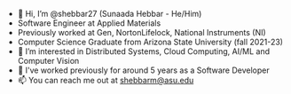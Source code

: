 - 👋 Hi, I’m @shebbar27 (Sunaada Hebbar - He/Him)
- Software Engineer at Applied Materials
- Previously worked at Gen, NortonLifelock, National Instruments (NI)
- Computer Science Graduate from Arizona State University (fall 2021-23)
- 👀 I’m interested in Distributed Systems, Cloud Computing, AI/ML and Computer Vision
- 🌱 I've worked previously for around 5 years as a Software Developer
- 📫 You can reach me out at shebbarm@asu.edu

<!---
shebbar27/shebbar27 is a ✨ special ✨ repository because its `README.md` (this file) appears on your GitHub profile.
You can click the Preview link to take a look at your changes.
--->

